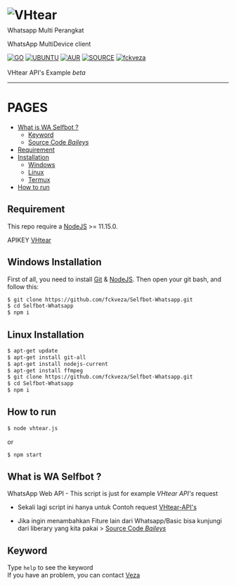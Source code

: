 
# ![VHtear](https://vhtear.com/static/assets/img/brand/favicon.ico) 
<div style="margin-top: -10px;">
Whatsapp Multi Perangkat
</div>

WhatsApp MultiDevice client

[![GO](https://img.shields.io/badge/golang-v1.17-blue)](https://go.dev/) [![UBUNTU](https://img.shields.io/badge/ubuntu-v21.10-orange)](https://releases.ubuntu.com/impish/) [![AUR](https://img.shields.io/aur/license/yaourt.svg)](https://github.com/fckveza/Whatsapp-Bot/blob/main/LICENSE) [![SOURCE](https://img.shields.io/badge/tulir-2.2208.14-lightgrey)](https://github.com/tulir/whatsmeow) [![fckveza](https://img.shields.io/badge/WA-ME.svg)](https://wa.me/6281238552767) <br><br>
VHtear API's Example *beta*

----

PAGES
=====

- [What is WA Selfbot ?](#what-is-wa-selfbot-)
    - [Keyword](#keyword)
    - [Source Code *Baileys*](https://github.com/adiwajshing/Baileys)
- [Requirement](#requirement)
- [Installation](#)
    - [Windows](#windows-installation)
    - [Linux](#linux-installation)
    - [Termux](#linux-installation)
- [How to run](#how-to-run)

## Requirement

This repo require a [NodeJS](https://nodejs.org/) >= 11.15.0.

APIKEY [VHtear](https://wa.me/6281238552767)

## Windows Installation

First of all, you need to install [Git](https://git-scm.com/download/win) & [NodeJS](https://nodejs.org/). Then open your git bash, and follow this:<br>
```sh
$ git clone https://github.com/fckveza/Selfbot-Whatsapp.git
$ cd Selfbot-Whatsapp
$ npm i
```

## Linux Installation

```sh
$ apt-get update
$ apt-get install git-all
$ apt-get install nodejs-current
$ apt-get install ffmpeg
$ git clone https://github.com/fckveza/Selfbot-Whatsapp.git
$ cd Selfbot-Whatsapp
$ npm i
```

## How to run

```sh
$ node vhtear.js
```
or<br>
```sh
$ npm start
```

## What is WA Selfbot ?

WhatsApp Web API - This script is just for example *VHtear API's* request 

- Sekali lagi script ini hanya untuk Contoh request [VHtear-API's](https://vhtear.com)

- Jika ingin menambahkan Fiture lain dari Whatsapp/Basic bisa kunjungi dari liberary yang kita pakai > [Source Code *Baileys*](https://github.com/adiwajshing/Baileys)

## Keyword

Type `help` to see the keyword
<br>
If you have an problem, you can contact [Veza](https://wa.me/6281238552767)

